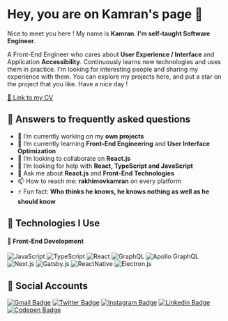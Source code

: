 # Hey, you are on Kamran's page 👋

Nice to meet you here ! My name is **Kamran**. **I'm self-taught Software Engineer**.

A Front-End Engineer who cares about **User Experience / Interface** and Application **Accessibility**. Continuously learns new technologies and uses them in practice. I'm looking for interesting people and sharing my experience with them.
You can explore my projects here, and put a star on the project that you like. Have a nice day !

[📜 Link to my CV](https://drive.google.com/file/d/16mqQfCTOQcs5H_gADnktLfWMblg4MPKB/view?usp=sharing)

## 💁 Answers to frequently asked questions
- 🔭 I’m currently working on my **own projects**
- 🌱 I’m currently learning **Front-End Engineering** and **User Interface Optimization**
- 👯 I’m looking to collaborate on **React.js**
- 🤔 I’m looking for help with **React, TypeScript and JavaScript**
- 💬 Ask me about **React.js** and **Front-End Technologies**
- 📫 How to reach me: **rakhimovkamran** on every platform
- ⚡ Fun fact: **Who thinks he knows, he knows nothing as well as he should know**


## 💁 Technologies I Use

#### 🎨 Front-End Development
![JavaScript](https://img.shields.io/badge/-JavaScript-black?style=for-the-badge&logo=javascript)
![TypeScript](https://img.shields.io/badge/-TypeScript-white?style=for-the-badge&logo=typescript)
![React](https://img.shields.io/badge/-React-darkblue?style=for-the-badge&logo=react&logoColor=white)
![GraphQL](https://img.shields.io/badge/-GraphQL-E10098?style=for-the-badge&logo=graphql)
![Apollo GraphQL](https://img.shields.io/badge/-Apollo%20GraphQL-311C87?style=for-the-badge&logo=apollo-graphql)
![Next.js](https://img.shields.io/badge/-Next.js-blue?style=for-the-badge&logo=next.js)
![Gatsby.js](https://img.shields.io/badge/-Gatsby.js-311C87?style=for-the-badge&logo=gatsby)
![ReactNative](https://img.shields.io/badge/-React%20Native-49a8e3?style=for-the-badge&logo=react&logoColor=white)
![Electron.js](https://img.shields.io/badge/-Electron.js-0091ff?style=for-the-badge&logo=electron&logoColor=white)



## 💁 Social Accounts

[![Gmail Badge](https://img.shields.io/badge/-Gmail-c14438?style=for-the-badge&logo=Gmail&logoColor=white&link=mailto:rakhimovkamran@gmail.com)](mailto:rakhimovkamran@gmail.com)
[![Twitter Badge](https://img.shields.io/badge/-Twitter-blue?style=for-the-badge&logo=Twitter&logoColor=white&link=https://www.twitter.com/rakhimovkamran/)](https://www.twitter.com/rakhimovkamran/)
[![Instagram Badge](https://img.shields.io/badge/-Instagram-purple?style=for-the-badge&logo=instagram&logoColor=white&link=https://instagram.com/rakhimovkamran/)](https://instagram.com/rakhimovkamran/)
[![Linkedin Badge](https://img.shields.io/badge/-LinkedIn-blue?style=for-the-badge&logo=Linkedin&logoColor=white&link=https://www.linkedin.com/in/rakhimovkamran/)](https://www.linkedin.com/in/rakhimovkamran/)
[![Codepen Badge](https://img.shields.io/badge/-Codepen-gray?style=for-the-badge&logo=Codepen&logoColor=white&link=https://codepen.io/rakhimovkamran)](https://codepen.io/rakhimovkamran/)
